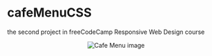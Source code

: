 # cafeMenuCSS
the second project in freeCodeCamp Responsive Web Design course
<p align="center">
  <img src="https://github.com/user-attachments/assets/6ea47f07-38f5-4f82-a62c-f4694f1f3657" alt="Cafe Menu image"/>
</p>
